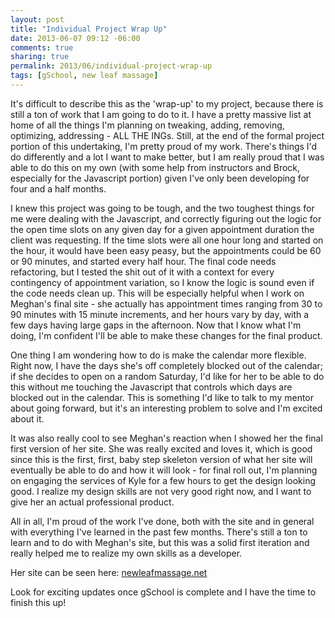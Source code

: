 ```yaml
---
layout: post
title: "Individual Project Wrap Up"
date: 2013-06-07 09:12 -06:00
comments: true
sharing: true
permalink: 2013/06/individual-project-wrap-up
tags: [gSchool, new leaf massage]
---
```


It's difficult to describe this as the 'wrap-up' to my project, because there is still a ton of work that I am going to do to it.  I have a pretty massive list at home of all the things I'm planning on tweaking, adding, removing, optimizing, addressing - ALL THE INGs.  Still, at the end of the formal project portion of this undertaking, I'm pretty proud of my work.  There's things I'd do differently and a lot I want to make better, but I am really proud that I was able to do this on my own (with some help from instructors and Brock, especially for the Javascript portion) given I've only been developing for four and a half months.

I knew this project was going to be tough, and the two toughest things for me were dealing with the Javascript, and correctly figuring out the logic for the open time slots on any given day for a given appointment duration the client was requesting.  If the time slots were all one hour long and started on the hour, it would have been easy peasy, but the appointments could be 60 or 90 minutes, and started every half hour.  The final code needs refactoring, but I tested the shit out of it with a context for every contingency of appointment variation, so I know the logic is sound even if the code needs clean up.  This will be especially helpful when I work on Meghan's final site - she actually has appointment times ranging from 30 to 90 minutes with 15 minute increments, and her hours vary by day, with a few days having large gaps in the afternoon.  Now that I know what I'm doing, I'm confident I'll be able to make these changes for the final product.

One thing I am wondering how to do is make the calendar more flexible.  Right now, I have the days she's off completely blocked out of the calendar; if she decides to open on a random Saturday, I'd like for her to be able to do this without me touching the Javascript that controls which days are blocked out in the calendar.  This is something I'd like to talk to my mentor about going forward, but it's an interesting problem to solve and I'm excited about it.

It was also really cool to see Meghan's reaction when I showed her the final first version of her site.  She was really excited and loves it, which is good since this is the first, first, baby step skeleton version of what her site will eventually be able to do and how it will look - for final roll out, I'm planning on engaging the services of Kyle for a few hours to get the design looking good.  I realize my design skills are not very good right now, and I want to give her an actual professional product.

All in all, I'm proud of the work I've done, both with the site and in general with everything I've learned in the past few months.  There's still a ton to learn and to do with Meghan's site, but this was a solid first iteration and really helped me to realize my own skills as a developer.



Her site can be seen here: [newleafmassage.net](http://www.newleafmassage.net)

Look for exciting updates once gSchool is complete and I have the time to finish this up!
